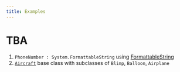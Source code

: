 ```yaml
---
title: Examples
---
```

# TBA

1. `PhoneNumber : System.FormattableString` using [FormattableString](https://docs.microsoft.com/en-us/dotnet/api/system.formattablestring?view=netcore-3.1)
1. [`Aircraft`](./Aircraft.md) base class with subclasses of `Blimp`, `Balloon`, `Airplane`
